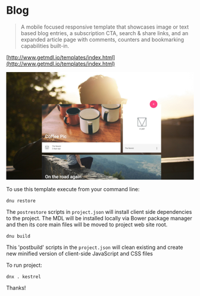 # Blog
> A mobile focused responsive template that showcases image or text based blog entries, a subscription CTA, search & share links, and an expanded article page with comments, counters and bookmarking capabilities built-in.

[http://www.getmdl.io/templates/index.html](http://www.getmdl.io/templates/index.html)

![Blog Template](../assets/blog.jpg)


To use this template execute from your command line:
```
dnu restore
```
The `postrestore` scripts in `project.json` will install client side dependencies to the project. The MDL will be installed locally via Bower package manager and then its core main files will be moved to project web site root.

```
dnu build
```
This 'postbuild' scripts in the `project.json` will clean existing and create new minified version of client-side JavaScript and CSS files

To run project:
```
dnx . kestrel
```

Thanks!
